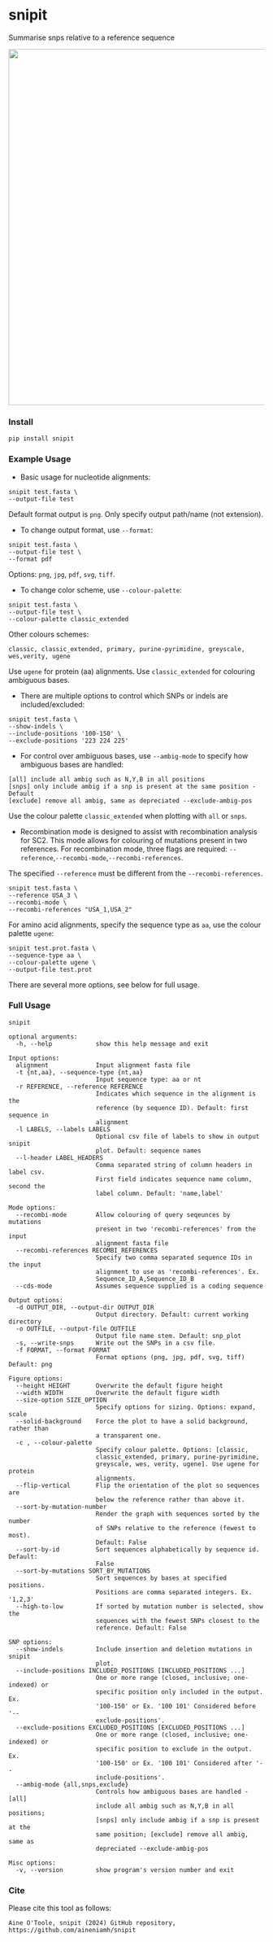 # snipit
Summarise snps relative to a reference sequence

<img src="./docs/genome_graph.png" width="700">

### Install

```
pip install snipit
```

### Example Usage

- Basic usage for nucleotide alignments:
```
snipit test.fasta \
--output-file test
```
Default format output is `png`. Only specify output path/name (not extension).

- To change output format, use `--format`:
```
snipit test.fasta \
--output-file test \
--format pdf
```
Options: `png`, `jpg`, `pdf`, `svg`, `tiff`.

- To change color scheme, use `--colour-palette`:
```
snipit test.fasta \
--output-file test \
--colour-palette classic_extended
```

Other colours schemes:
```
classic, classic_extended, primary, purine-pyrimidine, greyscale, wes,verity, ugene
```
Use `ugene` for protein (aa) alignments.
Use `classic_extended` for colouring ambiguous bases.

- There are multiple options to control which SNPs or indels are included/excluded: 
```
snipit test.fasta \
--show-indels \
--include-positions '100-150' \
--exclude-positions '223 224 225'
```

- For control over ambiguous bases, use `--ambig-mode` to specify how ambiguous bases are handled:
```
[all] include all ambig such as N,Y,B in all positions
[snps] only include ambig if a snp is present at the same position - Default 
[exclude] remove all ambig, same as depreciated --exclude-ambig-pos
```
Use the colour palette `classic_extended` when plotting with `all` or `snps`.

 - Recombination mode is designed to assist with recombination analysis for SC2. This mode allows for colouring of mutations present in two references. For recombination mode, three flags are required: `--reference`,`--recombi-mode`,`--recombi-references`.

The specified `--reference` must be different from the `--recombi-references`.
```
snipit test.fasta \
--reference USA_3 \
--recombi-mode \
--recombi-references "USA_1,USA_2"
```

For amino acid alignments, specify the sequence type as `aa`, use the colour palette `ugene`:
```
snipit test.prot.fasta \
--sequence-type aa \
--colour-palette ugene \
--output-file test.prot
```

There are several more options, see below for full usage.

### Full Usage
```
snipit

optional arguments:
  -h, --help            show this help message and exit

Input options:
  alignment             Input alignment fasta file
  -t {nt,aa}, --sequence-type {nt,aa}
                        Input sequence type: aa or nt
  -r REFERENCE, --reference REFERENCE
                        Indicates which sequence in the alignment is the
                        reference (by sequence ID). Default: first sequence in
                        alignment
  -l LABELS, --labels LABELS
                        Optional csv file of labels to show in output snipit
                        plot. Default: sequence names
  --l-header LABEL_HEADERS
                        Comma separated string of column headers in label csv.
                        First field indicates sequence name column, second the
                        label column. Default: 'name,label'

Mode options:
  --recombi-mode        Allow colouring of query seqeunces by mutations
                        present in two 'recombi-references' from the input
                        alignment fasta file
  --recombi-references RECOMBI_REFERENCES
                        Specify two comma separated sequence IDs in the input
                        alignment to use as 'recombi-references'. Ex.
                        Sequence_ID_A,Sequence_ID_B
  --cds-mode            Assumes sequence supplied is a coding sequence

Output options:
  -d OUTPUT_DIR, --output-dir OUTPUT_DIR
                        Output directory. Default: current working directory
  -o OUTFILE, --output-file OUTFILE
                        Output file name stem. Default: snp_plot
  -s, --write-snps      Write out the SNPs in a csv file.
  -f FORMAT, --format FORMAT
                        Format options (png, jpg, pdf, svg, tiff) Default: png

Figure options:
  --height HEIGHT       Overwrite the default figure height
  --width WIDTH         Overwrite the default figure width
  --size-option SIZE_OPTION
                        Specify options for sizing. Options: expand, scale
  --solid-background    Force the plot to have a solid background, rather than
                        a transparent one.
  -c , --colour-palette 
                        Specify colour palette. Options: [classic,
                        classic_extended, primary, purine-pyrimidine,
                        greyscale, wes, verity, ugene]. Use ugene for protein
                        alignments.
  --flip-vertical       Flip the orientation of the plot so sequences are
                        below the reference rather than above it.
  --sort-by-mutation-number
                        Render the graph with sequences sorted by the number
                        of SNPs relative to the reference (fewest to most).
                        Default: False
  --sort-by-id          Sort sequences alphabetically by sequence id. Default:
                        False
  --sort-by-mutations SORT_BY_MUTATIONS
                        Sort sequences by bases at specified positions.
                        Positions are comma separated integers. Ex. '1,2,3'
  --high-to-low         If sorted by mutation number is selected, show the
                        sequences with the fewest SNPs closest to the
                        reference. Default: False

SNP options:
  --show-indels         Include insertion and deletion mutations in snipit
                        plot.
  --include-positions INCLUDED_POSITIONS [INCLUDED_POSITIONS ...]
                        One or more range (closed, inclusive; one-indexed) or
                        specific position only included in the output. Ex.
                        '100-150' or Ex. '100 101' Considered before '--
                        exclude-positions'.
  --exclude-positions EXCLUDED_POSITIONS [EXCLUDED_POSITIONS ...]
                        One or more range (closed, inclusive; one-indexed) or
                        specific position to exclude in the output. Ex.
                        '100-150' or Ex. '100 101' Considered after '--
                        include-positions'.
  --ambig-mode {all,snps,exclude}
                        Controls how ambiguous bases are handled - [all]
                        include all ambig such as N,Y,B in all positions;
                        [snps] only include ambig if a snp is present at the
                        same position; [exclude] remove all ambig, same as
                        depreciated --exclude-ambig-pos

Misc options:
  -v, --version         show program's version number and exit
```

### Cite

Please cite this tool as follows:
```
Aine O'Toole, snipit (2024) GitHub repository, https://github.com/aineniamh/snipit
```
